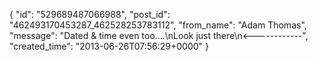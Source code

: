  {
   "id": "529689487066988",
   "post_id": "462493170453287_462528253783112",
   "from_name": "Adam Thomas",
   "message": "Dated & time even too....\nLook just there\n<------------",
   "created_time": "2013-06-26T07:56:29+0000"
 }
